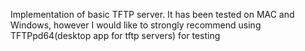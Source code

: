 Implementation of basic TFTP server. 
It has been tested on MAC and Windows, however I would like to strongly recommend using TFTPpd64(desktop app for tftp servers) for testing
